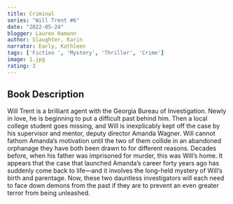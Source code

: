 ```yaml
---
title: Criminal
series: "Will Trent #6"
date: "2022-05-24"
blogger: Lauren Hamann
author: Slaughter, Karin
narrator: Early, Kathleen
tags: ['Fiction ', 'Mystery', 'Thriller', 'Crime']
image: 1.jpg
rating: 3
---
```



## Book Description

Will Trent is a brilliant agent with the Georgia Bureau of Investigation. Newly in love, he is beginning to put a difficult past behind him. Then a local college student goes missing, and Will is inexplicably kept off the case by his supervisor and mentor, deputy director Amanda Wagner. Will cannot fathom Amanda’s motivation until the two of them collide in an abandoned orphanage they have both been drawn to for different reasons. Decades before, when his father was imprisoned for murder, this was Will’s home. It appears that the case that launched Amanda’s career forty years ago has suddenly come back to life—and it involves the long-held mystery of Will’s birth and parentage. Now, these two dauntless investigators will each need to face down demons from the past if they are to prevent an even greater terror from being unleashed.